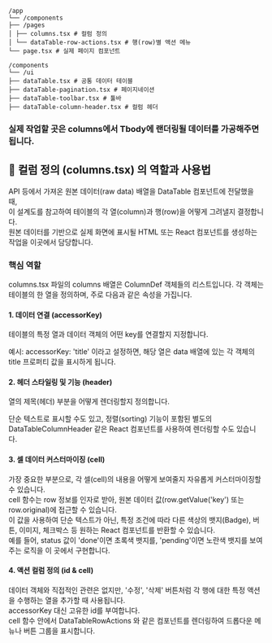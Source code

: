 ```
/app
└── /components
├── /pages
│ ├── columns.tsx # 컬럼 정의
│ └── dataTable-row-actions.tsx # 행(row)별 액션 메뉴
└── page.tsx # 실제 페이지 컴포넌트

/components
└── /ui
├── dataTable.tsx # 공통 데이터 테이블
├── dataTable-pagination.tsx # 페이지네이션
├── dataTable-toolbar.tsx # 툴바
├── dataTable-column-header.tsx # 컬럼 헤더

```

### 실제 작업할 곳은 columns에서 Tbody에 랜더링될 데이터를 가공해주면 됩니다.

## 📄 컬럼 정의 (columns.tsx) 의 역할과 사용법

API 등에서 가져온 원본 데이터(raw data) 배열을 DataTable 컴포넌트에 전달했을 때,<br/>
이 설계도를 참고하여 테이블의 각 열(column)과 행(row)을 어떻게 그려낼지 결정합니다.<br/>
원본 데이터를 기반으로 실제 화면에 표시될 HTML 또는 React 컴포넌트를 생성하는 작업을 이곳에서 담당합니다.

### 핵심 역할

columns.tsx 파일의 columns 배열은 ColumnDef 객체들의 리스트입니다. 각 객체는 테이블의 한 열을 정의하며, 주로 다음과 같은 속성을 가집니다.

#### 1. 데이터 연결 (accessorKey)

테이블의 특정 열과 데이터 객체의 어떤 key를 연결할지 지정합니다.<br/>

예시: accessorKey: 'title' 이라고 설정하면, 해당 열은 data 배열에 있는 각 객체의 title 프로퍼티 값을 표시하게 됩니다.

#### 2. 헤더 스타일링 및 기능 (header)

열의 제목(헤더) 부분을 어떻게 렌더링할지 정의합니다.<br/>

단순 텍스트로 표시할 수도 있고, 정렬(sorting) 기능이 포함된 별도의 DataTableColumnHeader 같은 React 컴포넌트를 사용하여 렌더링할 수도 있습니다.

#### 3. 셀 데이터 커스터마이징 (cell)

가장 중요한 부분으로, 각 셀(cell)의 내용을 어떻게 보여줄지 자유롭게 커스터마이징할 수 있습니다. <br/>
cell 함수는 row 정보를 인자로 받아, 원본 데이터 값(row.getValue('key') 또는 row.original)에 접근할 수 있습니다.<br/>
이 값을 사용하여 단순 텍스트가 아닌, 특정 조건에 따라 다른 색상의 뱃지(Badge), 버튼, 이미지, 체크박스 등 원하는 React 컴포넌트를 반환할 수 있습니다.<br/>
예를 들어, status 값이 'done'이면 초록색 뱃지를, 'pending'이면 노란색 뱃지를 보여주는 로직을 이 곳에서 구현합니다.

#### 4. 액션 컬럼 정의 (id & cell)

데이터 객체와 직접적인 관련은 없지만, '수정', '삭제' 버튼처럼 각 행에 대한 특정 액션을 수행하는 열을 추가할 때 사용됩니다.<br/>
accessorKey 대신 고유한 id를 부여합니다.<br/>
cell 함수 안에서 DataTableRowActions 와 같은 컴포넌트를 렌더링하여 드롭다운 메뉴나 버튼 그룹을 표시합니다.

